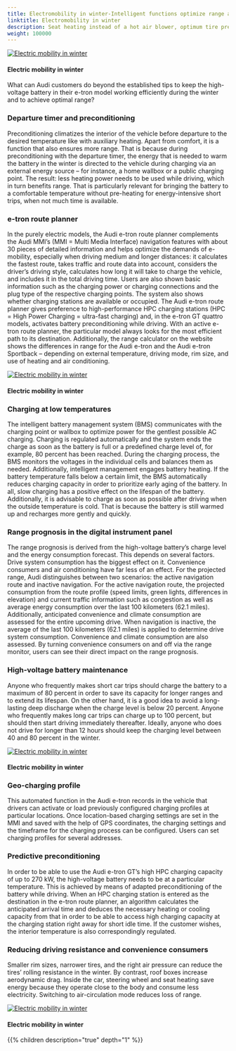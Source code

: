 ```yaml
---
title: Electromobility in winter-Intelligent functions optimize range and charging performance
linktitle: Electromobility in winter
description: Seat heating instead of a hot air blower, optimum tire pressure, parking in the garage, and selecting the efficiency mode these and other factors determine how quickly the high-voltage battery is drained – or not.
weight: 100000
---
```

<!-- markdownlint-disable MD033 -->
<figur>
    <a href="https://media.electrichasgoneaudi.net/multimedia/articles/electromobilityinwinter/electromobilityinwinter_1.jpg">
        <img src="https://media.electrichasgoneaudi.net/multimedia/articles/electromobilityinwinter/electromobilityinwinter_1s.jpg" alt="Electric mobility in winter" title="Electric mobility in winter">
    </a>
    <figcaption><h4>Electric mobility in winter</h4></figcaption>
</figur>

 What can Audi customers do beyond the established tips to keep the high-voltage battery in their e-tron model working efficiently during the winter and to achieve optimal range?

### Departure timer and preconditioning

Preconditioning climatizes the interior of the vehicle before departure to the desired temperature like with auxiliary heating. Apart from comfort, it is a function that also ensures more range. That is because during preconditioning with the departure timer, the energy that is needed to warm the battery in the winter is directed to the vehicle during charging via an external energy source – for instance, a home wallbox or a public charging point. The result: less heating power needs to be used while driving, which in turn benefits range. That is particularly relevant for bringing the battery to a comfortable temperature without pre-heating for energy-intensive short trips, when not much time is available.

### e-tron route planner

In the purely electric models, the Audi e-tron route planner complements the Audi MMI’s (MMI = Multi Media Interface) navigation features with about 30 pieces of detailed information and helps optimize the demands of e-mobility, especially when driving medium and longer distances: it calculates the fastest route, takes traffic and route data into account, considers the driver’s driving style, calculates how long it will take to charge the vehicle, and includes it in the total driving time. Users are also shown basic information such as the charging power or charging connections and the plug type of the respective charging points. The system also shows whether charging stations are available or occupied. The Audi e-tron route planner gives preference to high-performance HPC charging stations (HPC = High Power Charging = ultra-fast charging) and, in the e-tron GT quattro models, activates battery preconditioning while driving. With an active e-tron route planner, the particular model always looks for the most efficient path to its destination. Additionally, the range calculator on the website shows the differences in range for the Audi e-tron and the Audi e-tron Sportback – depending on external temperature, driving mode, rim size, and use of heating and air conditioning.

<figur>
    <a href="https://media.electrichasgoneaudi.net/multimedia/articles/electromobilityinwinter/electromobilityinwinter_3.jpg">
        <img src="https://media.electrichasgoneaudi.net/multimedia/articles/electromobilityinwinter/electromobilityinwinter_3s.jpg" alt="Electric mobility in winter" title="Electric mobility in winter">
    </a>
    <figcaption><h4>Electric mobility in winter</h4></figcaption>
</figur>

### Charging at low temperatures

The intelligent battery management system (BMS) communicates with the charging point or wallbox to optimize power for the gentlest possible AC charging. Charging is regulated automatically and the system ends the charge as soon as the battery is full or a predefined charge level of, for example, 80 percent has been reached. During the charging process, the BMS monitors the voltages in the individual cells and balances them as needed. Additionally, intelligent management engages battery heating. If the battery temperature falls below a certain limit, the BMS automatically reduces charging capacity in order to prioritize early aging of the battery. In all, slow charging has a positive effect on the lifespan of the battery. Additionally, it is advisable to charge as soon as possible after driving when the outside temperature is cold. That is because the battery is still warmed up and recharges more gently and quickly.

### Range prognosis in the digital instrument panel

The range prognosis is derived from the high-voltage battery’s charge level and the energy consumption forecast. This depends on several factors. Drive system consumption has the biggest effect on it. Convenience consumers and air conditioning have far less of an effect. For the projected range, Audi distinguishes between two scenarios: the active navigation route and inactive navigation. For the active navigation route, the projected consumption from the route profile (speed limits, green lights, differences in elevation) and current traffic information such as congestion as well as average energy consumption over the last 100 kilometers (62.1 miles). Additionally, anticipated convenience and climate consumption are assessed for the entire upcoming drive. When navigation is inactive, the average of the last 100 kilometers (62.1 miles) is applied to determine drive system consumption. Convenience and climate consumption are also assessed. By turning convenience consumers on and off via the range monitor, users can see their direct impact on the range prognosis.

### High-voltage battery maintenance

Anyone who frequently makes short car trips should charge the battery to a maximum of 80 percent in order to save its capacity for longer ranges and to extend its lifespan. On the other hand, it is a good idea to avoid a long-lasting deep discharge when the charge level is below 20 percent. Anyone who frequently makes long car trips can charge up to 100 percent, but should then start driving immediately thereafter. Ideally, anyone who does not drive for longer than 12 hours should keep the charging level between 40 and 80 percent in the winter.

<figur>
    <a href="https://media.electrichasgoneaudi.net/multimedia/articles/electromobilityinwinter/electromobilityinwinter_4.jpg">
        <img src="https://media.electrichasgoneaudi.net/multimedia/articles/electromobilityinwinter/electromobilityinwinter_4s.jpg" alt="Electric mobility in winter" title="Electric mobility in winter">
    </a>
    <figcaption><h4>Electric mobility in winter</h4></figcaption>
</figur>

### Geo-charging profile

This automated function in the Audi e-tron records in the vehicle that drivers can activate or load previously configured charging profiles at particular locations. Once location-based charging settings are set in the MMI and saved with the help of GPS coordinates, the charging settings and the timeframe for the charging process can be configured. Users can set charging profiles for several addresses.

### Predictive preconditioning

In order to be able to use the Audi e-tron GT’s high HPC charging capacity of up to 270 kW, the high-voltage battery needs to be at a particular temperature. This is achieved by means of adapted preconditioning of the battery while driving. When an HPC charging station is entered as the destination in the e-tron route planner, an algorithm calculates the anticipated arrival time and deduces the necessary heating or cooling capacity from that in order to be able to access high charging capacity at the charging station right away for short idle time. If the customer wishes, the interior temperature is also correspondingly regulated.

### Reducing driving resistance and convenience consumers

Smaller rim sizes, narrower tires, and the right air pressure can reduce the tires’ rolling resistance in the winter. By contrast, roof boxes increase aerodynamic drag. Inside the car, steering wheel and seat heating save energy because they operate close to the body and consume less electricity. Switching to air-circulation mode reduces loss of range.

<figur>
    <a href="https://media.electrichasgoneaudi.net/multimedia/articles/electromobilityinwinter/electromobilityinwinter_5.jpg">
        <img src="https://media.electrichasgoneaudi.net/multimedia/articles/electromobilityinwinter/electromobilityinwinter_5s.jpg" alt="Electric mobility in winter" title="Electric mobility in winter">
    </a>
    <figcaption><h4>Electric mobility in winter</h4></figcaption>
</figur>

{{% children description="true" depth="1" %}}
